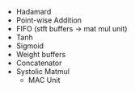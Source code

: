 * Hadamard
* Point-wise Addition
* FIFO (stft buffers -> mat mul unit)
* Tanh
* Sigmoid
* Weight buffers
* Concatenator
* Systolic Matmul
   - MAC Unit
